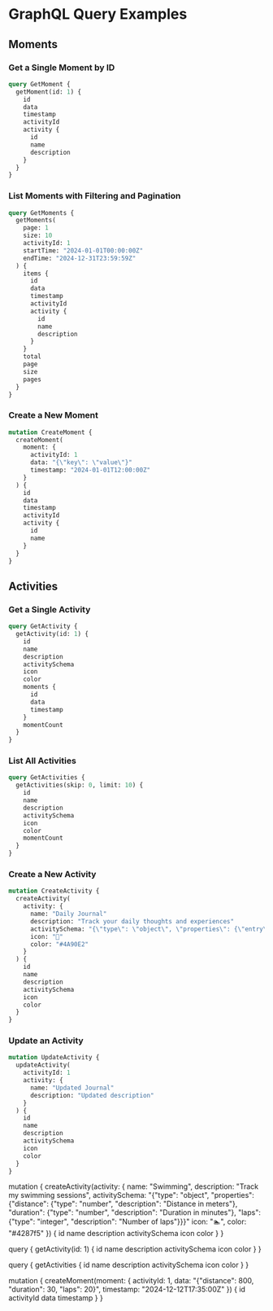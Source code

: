 # GraphQL Query Examples

## Moments

### Get a Single Moment by ID
```graphql
query GetMoment {
  getMoment(id: 1) {
    id
    data
    timestamp
    activityId
    activity {
      id
      name
      description
    }
  }
}
```

### List Moments with Filtering and Pagination
```graphql
query GetMoments {
  getMoments(
    page: 1
    size: 10
    activityId: 1
    startTime: "2024-01-01T00:00:00Z"
    endTime: "2024-12-31T23:59:59Z"
  ) {
    items {
      id
      data
      timestamp
      activityId
      activity {
        id
        name
        description
      }
    }
    total
    page
    size
    pages
  }
}
```

### Create a New Moment
```graphql
mutation CreateMoment {
  createMoment(
    moment: {
      activityId: 1
      data: "{\"key\": \"value\"}"
      timestamp: "2024-01-01T12:00:00Z"
    }
  ) {
    id
    data
    timestamp
    activityId
    activity {
      id
      name
    }
  }
}
```

## Activities

### Get a Single Activity
```graphql
query GetActivity {
  getActivity(id: 1) {
    id
    name
    description
    activitySchema
    icon
    color
    moments {
      id
      data
      timestamp
    }
    momentCount
  }
}
```

### List All Activities
```graphql
query GetActivities {
  getActivities(skip: 0, limit: 10) {
    id
    name
    description
    activitySchema
    icon
    color
    momentCount
  }
}
```

### Create a New Activity
```graphql
mutation CreateActivity {
  createActivity(
    activity: {
      name: "Daily Journal"
      description: "Track your daily thoughts and experiences"
      activitySchema: "{\"type\": \"object\", \"properties\": {\"entry\": {\"type\": \"string\"}}}"
      icon: "📝"
      color: "#4A90E2"
    }
  ) {
    id
    name
    description
    activitySchema
    icon
    color
  }
}
```

### Update an Activity
```graphql
mutation UpdateActivity {
  updateActivity(
    activityId: 1
    activity: {
      name: "Updated Journal"
      description: "Updated description"
    }
  ) {
    id
    name
    description
    activitySchema
    icon
    color
  }
}
```

mutation {
  createActivity(activity: {
    name: "Swimming",
    description: "Track my swimming sessions",
    activitySchema: "{\"type\": \"object\", \"properties\": {\"distance\": {\"type\": \"number\", \"description\": \"Distance in meters\"}, \"duration\": {\"type\": \"number\", \"description\": \"Duration in minutes\"}, \"laps\": {\"type\": \"integer\", \"description\": \"Number of laps\"}}}"
    icon: "🏊",
    color: "#4287f5"
  }) {
    id
    name
    description
    activitySchema
    icon
    color
  }
}

query {
  getActivity(id: 1) {
    id
    name
    description
    activitySchema
    icon
    color
  }
}

query {
  getActivities {
    id
    name
    description
    activitySchema
    icon
    color
  }
}

mutation {
  createMoment(moment: {
    activityId: 1,
    data: "{\"distance\": 800, \"duration\": 30, \"laps\": 20}",
    timestamp: "2024-12-12T17:35:00Z"
  }) {
    id
    activityId
    data
    timestamp
  }
}